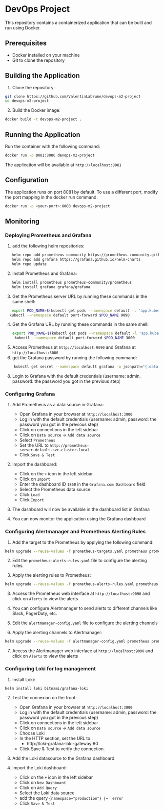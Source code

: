# DevOps Project

This repository contains a containerized application that can be built and run using Docker.

## Prerequisites

- Docker installed on your machine
- Git to clone the repository

## Building the Application

1. Clone the repository:

```bash
git clone https://github.com/ValentinLabrune/devops-m2-project
cd devops-m2-project
```

2. Build the Docker image:

```bash
docker build -t devops-m2-project .
```

## Running the Application

Run the container with the following command:

```bash
docker run -p 8081:8080 devops-m2-project
```

The application will be available at `http://localhost:8081`

## Configuration

The application runs on port 8081 by default. To use a different port, modify the port mapping in the docker run
command:

```bash
docker run -p <your-port>:8080 devops-m2-project
```

## Monitoring

### Deploying Prometheus and Grafana

1. add the following helm repositories:

```bash
   helm repo add prometheus-community https://prometheus-community.github.io/helm-charts
   helm repo add grafana https://grafana.github.io/helm-charts
   helm repo update
   ```

2. Install Prometheus and Grafana:

```bash
   helm install prometheus prometheus-community/prometheus
   helm install grafana grafana/grafana
   ```

3. Get the Prometheus server URL by running these commands in the same shell:

```bash
   export POD_NAME=$(kubectl get pods --namespace default -l "app.kubernetes.io/name=prometheus,app.kubernetes.io/instance=prometheus" -o jsonpath="{.items[0].metadata.name}")
  kubectl --namespace default port-forward $POD_NAME 9090
   ```

4. Get the Grafana URL by running these commands in the same shell:
    ```bash
   export POD_NAME=$(kubectl get pods --namespace default -l "app.kubernetes.io/name=grafana,app.kubernetes.io/instance=grafana" -o jsonpath="{.items[0].metadata.name}")
     kubectl --namespace default port-forward $POD_NAME 3000
   ```
5. Access Prometheus at `http://localhost:9090` and Grafana at `http://localhost:3000`
6. get the Grafana password by running the following command:

```bash
    kubectl get secret --namespace default grafana -o jsonpath="{.data.admin-password}" | base64 --decode ; echo
 ``` 

8. Login to Grafana with the default credentials (username: admin, password: the password you got in the previous step)

### Configuring Grafana

1. Add Prometheus as a data source in Grafana:
   - Open Grafana in your browser at `http://localhost:3000`
   - Log in with the default credentials (username: admin, password: the password you got in the previous step)
   - Click on connections in the left sidebar
   - Click on `Data source` -> `Add data source`
   - Select `Prometheus`
   - Set the URL to `http://prometheus-server.default.svc.cluster.local`
   - Click `Save & Test`


2. Import the dashboard:
    - Click on the `+` icon in the left sidebar
    - Click on `Import`
    - Enter the dashboard ID `1860` in the `Grafana.com Dashboard` field
    - Select the Prometheus data source
    - Click `Load`
    - Click `Import`


3. The dashboard will now be available in the dashboard list in Grafana

4. You can now monitor the application using the Grafana dashboard

### Configuring Alertmanager and Prometheus Alerting Rules

1. Add the target to the Prometheus by applying the following command:

```bash
helm upgrade --reuse-values -f prometheus-targets.yaml prometheus prometheus-community/prometheus
```
2. Edit the `prometheus-alerts-rules.yaml` file to configure the alerting rules.


3. Apply the alerting rules to Prometheus:

```bash
helm upgrade --reuse-values -f prometheus-alerts-rules.yaml prometheus prometheus-community/prometheus
```

3. Access the Prometheus web interface at `http://localhost:9090` and click on `Alerts` to view the alerts

4. You can configure Alertmanager to send alerts to different channels like Slack, PagerDuty, etc.
5. Edit the `alertmanager-config.yaml` file to configure the alerting channels
6. Apply the alerting channels to Alertmanager:

```bash
helm upgrade --reuse-values -f alertmanager-config.yaml prometheus prometheus-community/prometheus
```

7. Access the Alertmanager web interface at `http://localhost:9090` and click on `Alerts` to view the alerts



### Configuring Loki for log management

1. Install Loki:
```bash
helm install loki bitnami/grafana-loki
```

2. Test the connexion on the front:
   - Open Grafana in your browser at `http://localhost:3000`
   - Log in with the default credentials (username: admin, password: the password you got in the previous step)
   - Click on connections in the left sidebar
   - Click on `Data source` -> `Add data source`
   - Choose Loki
   - In the HTTP section, set the URL to : 
      - http://loki-grafana-loki-gateway:80
   - Click Save & Test to verify the connection.

3. Add the Loki datasource to the Grafana dashboard:
4. Import the Loki dashboard:
    - Click on the `+` icon in the left sidebar
    - Click on `New Dashboard`
    - Click on `Add Query`
    - Select the Loki data source
    - add the query ``{namespace="production"} |= `error``
    - Click `Save & Test`